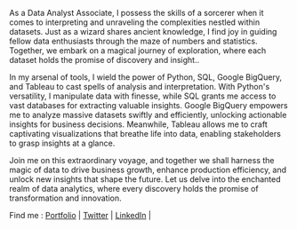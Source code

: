 As a Data Analyst Associate, I possess the skills of a sorcerer when it comes to interpreting and unraveling the complexities nestled within datasets. Just as a wizard shares ancient knowledge, I find joy in guiding fellow data enthusiasts through the maze of numbers and statistics. Together, we embark on a magical journey of exploration, where each dataset holds the promise of discovery and insight..

In my arsenal of tools, I wield the power of Python, SQL, Google BigQuery, and Tableau to cast spells of analysis and interpretation. With Python's versatility, I manipulate data with finesse, while SQL grants me access to vast databases for extracting valuable insights. Google BigQuery empowers me to analyze massive datasets swiftly and efficiently, unlocking actionable insights for business decisions. Meanwhile, Tableau allows me to craft captivating visualizations that breathe life into data, enabling stakeholders to grasp insights at a glance.

Join me on this extraordinary voyage, and together we shall harness the magic of data to drive business growth, enhance production efficiency, and unlock new insights that shape the future. Let us delve into the enchanted realm of data analytics, where every discovery holds the promise of transformation and innovation.

Find me : [Portfolio](https://adityadj.my.canva.site/portofolio) | [Twitter](https://twitter.com/adityadj98) | [LinkedIn](https://www.linkedin.com/in/adityadj/) | 
